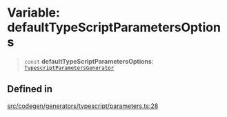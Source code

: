 # Variable: defaultTypeScriptParametersOptions

> `const` **defaultTypeScriptParametersOptions**: [`TypescriptParametersGenerator`](../type-aliases/TypescriptParametersGenerator.md)

## Defined in

[src/codegen/generators/typescript/parameters.ts:28](https://github.com/the-codegen-project/cli/blob/fb2e06aa486fbabbf4d0491440fd86ae2bc7f2f8/src/codegen/generators/typescript/parameters.ts#L28)
